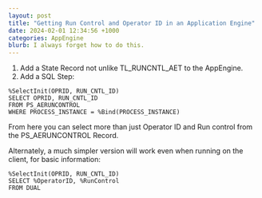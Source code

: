 ```yaml
---
layout: post
title: "Getting Run Control and Operator ID in an Application Engine"
date: 2024-02-01 12:34:56 +1000
categories: AppEngine
blurb: I always forget how to do this.
---
```


1. Add a State Record not unlike TL_RUNCNTL_AET to the AppEngine.
2. Add a SQL Step:

```
%SelectInit(OPRID, RUN_CNTL_ID)
SELECT OPRID, RUN_CNTL_ID
FROM PS_AERUNCONTROL
WHERE PROCESS_INSTANCE = %Bind(PROCESS_INSTANCE)
```
From here you can select more than just Operator ID and Run control from the PS_AERUNCONTROL Record.

Alternately, a much simpler version will work even when running on the client, for basic information:

```
%SelectInit(OPRID, RUN_CNTL_ID)
SELECT %OperatorID, %RunControl
FROM DUAL
```
